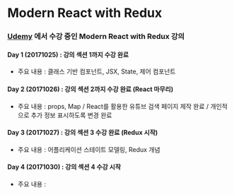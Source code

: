 # Modern React with Redux

### [Udemy](https://www.udemy.com/react-redux-korean/) 에서 수강 중인 Modern React with Redux 강의

#### Day 1 (20171025) : 강의 섹션 1까지 수강 완료  
- 주요 내용 : 클래스 기반 컴포넌트, JSX, State, 제어 컴포넌트

#### Day 2 (20171026) : 강의 섹션 2까지 수강 완료 (React 마무리)
- 주요 내용 : props, Map / React를 활용한 유튜브 검색 페이지 제작 완료 / 개인적으로 추가 정보 표시하도록 변경 완료

#### Day 3 (20171027) : 강의 섹션 3 수강 완료 (Redux 시작)
- 주요 내용 : 어플리케이션 스테이트 모델링, Redux 개념

#### Day 4 (20171030) : 강의 섹션 4 수강 시작
- 주요 내용 : 
